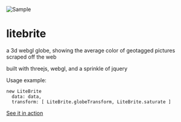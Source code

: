 ![Sample](https://raw.github.com/bwiklund/litebrite/master/source/images/globes.png)

litebrite
===

a 3d webgl globe, showing the average color of geotagged pictures scraped off the web

built with threejs, webgl, and a sprinkle of jquery

Usage example:

```
new LiteBrite 
  data: data, 
  transform: [ LiteBrite.globeTransform, LiteBrite.saturate ]
```

[See it in action](http://bwiklund.github.com/litebrite)